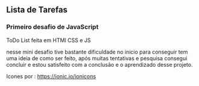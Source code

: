 ## Lista de Tarefas

### Primeiro desafio de JavaScript

ToDo List feita em HTMl CSS e JS 

nesse mini desafio tive bastante dificuldade no inicio para conseguir tem uma ideia de como ser feito, após muitas tentativas e pesquisa consegui concluir e estou satisfeito com a conclusão e o aprendizado desse projeto.

Icones por : https://ionic.io/ionicons